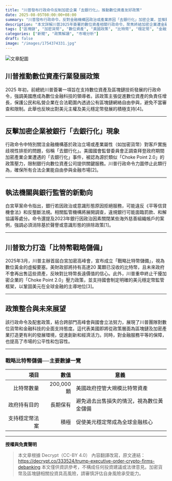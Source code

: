 ```yaml
---
title: "川普發布行政命令反制加密企業「去銀行化」，推動數位資產友好政策"
date: 2025-08-05T08:00:00+08:00
summary: "川普發布行政命令，反對金融機構因政治或產業原因「去銀行化」加密企業，並推動美國成為數位資產領先國家，成立戰略比特幣儲備及支持美元穩定幣立法。"
description: "本文詳解川普2025年簽署的數位資產相關行政命令，聚焦終結加密企業遭金融歧視的「去銀行化」現象，推動戰略比特幣儲備，及促進穩定幣監管法案，展現美國加密政策的友好轉向。"
tags: ["區塊鏈", "加密貨幣", "數位資產", "美國政策", "比特幣", "穩定幣", "金融監管"]
categories: ["新聞", "政策解讀", "市場分析"]
draft: false
image: "/images/1754374331.jpg"
---
```


![文章配圖](/images/1754374331.jpg)

## 川普推動數位資產行業發展政策
2025 年初，前總統川普簽署一項旨在支持數位資產及區塊鏈技術發展的行政命令，強調美國應成為數位金融科技的領導者。該政策主張促進數位資產的負責任增長，保護公民和私營企業在合法範圍內透過公有區塊鏈網絡自由參與，避免不當審查和限制。此舉也反映出對美元主權及美元穩定幣發展的積極支持[4]。

---

## 反擊加密企業被銀行「去銀行化」現象
行政命令中特別關注金融機構基於政治立場或產業屬性（如加密貨幣）對客戶實施歧視性排拒的問題，俗稱「去銀行化」。美國國會監督委員會正調查拜登政府期間加密產業企業遭遇的「去銀行化」事件，被認為源於類似「Choke Point 2.0」的政策壓力，限制銀行向數位資產公司提供關鍵服務。川普行政命令力圖停止此類行為，確保所有合法企業能自由參與金融市場[2]。

---

## 執法機關與銀行監管的新動向
白宮草案命令指出，銀行若因政治或意識形態原因拒絕服務，可能違反《平等信貸機會法》和反壟斷法規。相關監管機構將展開調查，違規銀行可能面臨罰款、和解協議等處分。命令還提及2023年銀行因政治因素關閉某些海外慈善組織帳戶的案例，強調必須消除基於聲譽或意識形態的排除政策[1]。

---

## 川普致力打造「比特幣戰略儲備」
2025年3月，川普主辦首屆白宮加密高峰會，宣布成立「戰略比特幣儲備」，視為數位黃金的虛擬要塞。美財政部將持有高達20 萬顆已沒收的比特幣，且未來政府不會再出售這些資產，反映對比特幣長遠價值的信心。此外，川普重申終止干擾加密企業的「Choke Point 2.0」壓力政策，並支持國會制定明確的美元穩定幣監管框架，以鞏固美元在全球金融的主導地位[3]。

---

## 政策整合與未來展望
該行政命令及配套政策，結合跨部門高峰會與國會立法努力，展現了川普團隊對數位貨幣和金融科技的全面支持態度。這代表美國即將從政策層面為區塊鏈及加密產業打造更有利的發展環境，促進創新和經濟活力。同時，對金融服務平等的保障，也提高了市場的公平性和包容性。

---

### 戰略比特幣儲備──主要數據一覽

| 項目                | 數值                | 意義                                 |
| ------:           | ------:           | ---------------------------------- |
| 比特幣數量          | 200,000 顆          | 美國政府控管大規模比特幣資產                |
| 政府持有目的        | 長期保有             | 避免過去出售損失的情況，視為數位黃金儲備       |
| 支持穩定幣法案      | 積極                | 促使美元穩定幣成為全球金融核心               |

---
**授權與免責聲明**
> 本文章根據 Decrypt（CC-BY 4.0） 內容翻譯改寫，原文連結：https://decrypt.co/333524/trump-executive-order-crypto-firms-debanking
> 本文僅供資訊參考，不構成任何投資建議或法律意見。加密貨幣及區塊鏈相關投資具高風險，請審慎評估自身風險承受能力。
